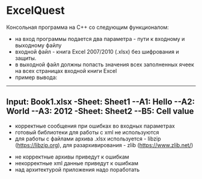 # ExcelQuest

Консольная программа на C++ со следующим функционалом:
+ на вход программы подается два параметра - пути к входному и выходному файлу
+ входной файл - книга Excel 2007/2010 (.xlsx) без шифрования и защиты.
+ в выходной файл должны попасть значения всех заполненных ячеек на всех страницах входной книги Excel
+ пример вывода:
---------
Input: Book1.xlsx
-Sheet: Sheet1
--A1: Hello
--A2: World
--A3: 2012
-Sheet: Sheet2
--B5: Cell value
---------
+ корректные сообщения при ошибках во входных параметрах
+ готовый библиотеки для работы с xml не используются
+ для работы с файлами архива .xlsx используется - libzip (https://libzip.org), для разархивирования - zlib (https://www.zlib.net/)
- не корректные архивы приведут к ошибкам
- некорректные xml данные приведут к ошибкам
- над архитектурой приложения надо поработать



